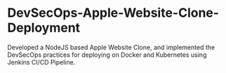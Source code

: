 # DevSecOps-Apple-Website-Clone-Deployment
Developed a NodeJS based Apple Website Clone, and implemented the DevSecOps practices for deploying on Docker and Kubernetes using Jenkins CI/CD Pipeline.
